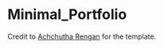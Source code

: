 # Minimal_Portfolio

Credit to [Achchutha Rengan](https://github.com/AchchuthaRengan/Minimal_Portfolio) for the template.
